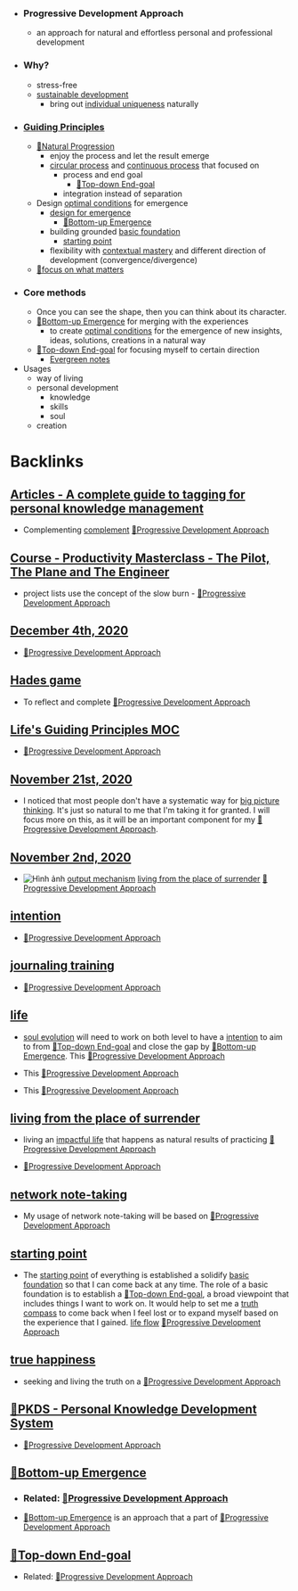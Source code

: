 - ### Progressive Development Approach
    - an approach for natural and effortless personal and professional development
- ### Why?
    - stress-free
    - [sustainable development](<sustainable development.md>)
        - bring out [individual uniqueness](<individual uniqueness.md>) naturally
- ### [Guiding Principles](<Guiding Principles.md>)
    - [🌱Natural Progression](<🌱Natural Progression.md>)
        - enjoy the process and let the result emerge
        - [circular process](<circular process.md>) and [continuous process](<continuous process.md>) that focused on
            - process and end goal 
                - [🌲Top-down End-goal](<🌲Top-down End-goal.md>)
            - integration instead of separation
    - Design [optimal conditions](<optimal conditions.md>) for emergence
        - [design for emergence](<design for emergence.md>)
            - [🌲Bottom-up Emergence](<🌲Bottom-up Emergence.md>) 
        - building grounded [basic foundation](<basic foundation.md>)
            - [starting point](<starting point.md>)
        - flexibility with [contextual mastery](<contextual mastery.md>) and different direction of development (convergence/divergence)
    - [🌱focus on what matters](<🌱focus on what matters.md>)
- ### Core methods
    - Once you can see the shape, then you can think about its character.
    -  [🌲Bottom-up Emergence](<🌲Bottom-up Emergence.md>) for merging with the experiences
        - to create [optimal conditions](<optimal conditions.md>) for the emergence of new insights, ideas, solutions, creations in a natural way 
    -  [🌲Top-down End-goal](<🌲Top-down End-goal.md>) for focusing myself to certain direction
        - [Evergreen notes](<Evergreen notes.md>)
- Usages
    - way of living
    - personal development
        - knowledge
        - skills
        - soul
    - creation

# Backlinks
## [Articles - A complete guide to tagging for personal knowledge management](<Articles - A complete guide to tagging for personal knowledge management.md>)
- Complementing [complement](<complement.md>) [🌱Progressive Development Approach](<🌱Progressive Development Approach.md>)

## [Course - Productivity Masterclass - The Pilot, The Plane and The Engineer](<Course - Productivity Masterclass - The Pilot, The Plane and The Engineer.md>)
- project lists use the concept of the slow burn - [🌱Progressive Development Approach](<🌱Progressive Development Approach.md>)

## [December 4th, 2020](<December 4th, 2020.md>)
- [🌱Progressive Development Approach](<🌱Progressive Development Approach.md>)

## [Hades game](<Hades game.md>)
- To reflect and complete [🌱Progressive Development Approach](<🌱Progressive Development Approach.md>)

## [Life's Guiding Principles MOC](<Life's Guiding Principles MOC.md>)
- [🌱Progressive Development Approach](<🌱Progressive Development Approach.md>)

## [November 21st, 2020](<November 21st, 2020.md>)
- I noticed that most people don't have a systematic way for [big picture thinking](<big picture thinking.md>). It's just so natural to me that I'm taking it for granted. I will focus more on this, as it will be an important component for my [🌱Progressive Development Approach](<🌱Progressive Development Approach.md>).

## [November 2nd, 2020](<November 2nd, 2020.md>)
- ![Hình ảnh](https://pbs.twimg.com/media/EbqbNmqWoAEuC30?format=png&name=900x900) [output mechanism](<output mechanism.md>) [living from the place of surrender](<living from the place of surrender.md>) [🌱Progressive Development Approach](<🌱Progressive Development Approach.md>)

## [intention](<intention.md>)
- [🌱Progressive Development Approach](<🌱Progressive Development Approach.md>)

## [journaling training](<journaling training.md>)
- [🌱Progressive Development Approach](<🌱Progressive Development Approach.md>)

## [life](<life.md>)
- [soul evolution](<soul evolution.md>) will need to work on both level to have a [intention](<intention.md>) to aim to from [🌲Top-down End-goal](<🌲Top-down End-goal.md>) and close the gap by [🌲Bottom-up Emergence](<🌲Bottom-up Emergence.md>). This [🌱Progressive Development Approach](<🌱Progressive Development Approach.md>)

- This [🌱Progressive Development Approach](<🌱Progressive Development Approach.md>)

- This [🌱Progressive Development Approach](<🌱Progressive Development Approach.md>)

## [living from the place of surrender](<living from the place of surrender.md>)
- living an [impactful life](<impactful life.md>) that happens as natural results of practicing [🌱Progressive Development Approach](<🌱Progressive Development Approach.md>)

- [🌱Progressive Development Approach](<🌱Progressive Development Approach.md>)

## [network note-taking](<network note-taking.md>)
- My usage of network note-taking will be based on [🌱Progressive Development Approach](<🌱Progressive Development Approach.md>)

## [starting point](<starting point.md>)
- The [starting point](<starting point.md>) of everything is established a solidify [basic foundation](<basic foundation.md>) so that I can come back at any time. The role of a basic foundation is to establish a [🌲Top-down End-goal](<🌲Top-down End-goal.md>), a broad viewpoint that includes things I want to work on. It would help to set me a [truth compass](<truth compass.md>) to come back when I feel lost or to expand myself based on the experience that I gained. [life flow](<life flow.md>) [🌱Progressive Development Approach](<🌱Progressive Development Approach.md>)

## [true happiness](<true happiness.md>)
- seeking and living the truth on a [🌱Progressive Development Approach](<🌱Progressive Development Approach.md>)

## [🌱PKDS - Personal Knowledge Development System ](<🌱PKDS - Personal Knowledge Development System .md>)
- [🌱Progressive Development Approach](<🌱Progressive Development Approach.md>)

## [🌲Bottom-up Emergence](<🌲Bottom-up Emergence.md>)
- ### Related: [🌱Progressive Development Approach](<🌱Progressive Development Approach.md>)

- [🌲Bottom-up Emergence](<🌲Bottom-up Emergence.md>) is an approach that a part of [🌱Progressive Development Approach](<🌱Progressive Development Approach.md>)

## [🌲Top-down End-goal](<🌲Top-down End-goal.md>)
- Related: [🌱Progressive Development Approach](<🌱Progressive Development Approach.md>)

